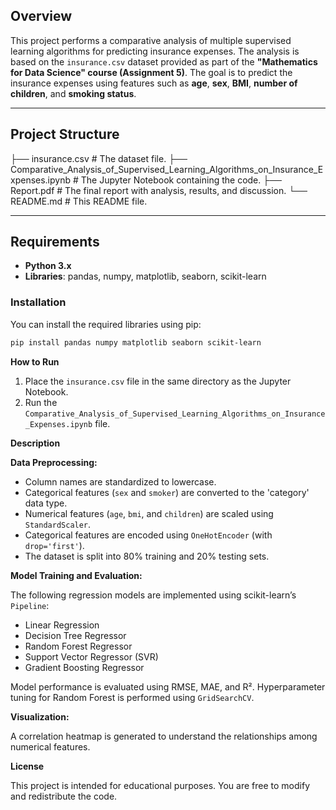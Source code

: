 ## Overview
This project performs a comparative analysis of multiple supervised learning algorithms for predicting insurance expenses. The analysis is based on the `insurance.csv` dataset provided as part of the **"Mathematics for Data Science" course (Assignment 5)**. The goal is to predict the insurance expenses using features such as **age**, **sex**, **BMI**, **number of children**, and **smoking status**.

---

## Project Structure

├── insurance.csv # The dataset file.
├── Comparative_Analysis_of_Supervised_Learning_Algorithms_on_Insurance_Expenses.ipynb # The Jupyter Notebook containing the code.
├── Report.pdf # The final report with analysis, results, and discussion.
└── README.md # This README file.

---

## Requirements
- **Python 3.x**
- **Libraries**: pandas, numpy, matplotlib, seaborn, scikit-learn

### Installation
You can install the required libraries using pip:
```bash
pip install pandas numpy matplotlib seaborn scikit-learn
```
**How to Run**

1.  Place the `insurance.csv` file in the same directory as the Jupyter Notebook.
2.  Run the `Comparative_Analysis_of_Supervised_Learning_Algorithms_on_Insurance_Expenses.ipynb` file.

**Description**

**Data Preprocessing:**

*   Column names are standardized to lowercase.
*   Categorical features (`sex` and `smoker`) are converted to the 'category' data type.
*   Numerical features (`age`, `bmi`, and `children`) are scaled using `StandardScaler`.
*   Categorical features are encoded using `OneHotEncoder` (with `drop='first'`).
*   The dataset is split into 80% training and 20% testing sets.

**Model Training and Evaluation:**

The following regression models are implemented using scikit-learn’s `Pipeline`:

*   Linear Regression
*   Decision Tree Regressor
*   Random Forest Regressor
*   Support Vector Regressor (SVR)
*   Gradient Boosting Regressor

Model performance is evaluated using RMSE, MAE, and R². Hyperparameter tuning for Random Forest is performed using `GridSearchCV`.

**Visualization:**

A correlation heatmap is generated to understand the relationships among numerical features.

**License**

This project is intended for educational purposes. You are free to modify and redistribute the code.